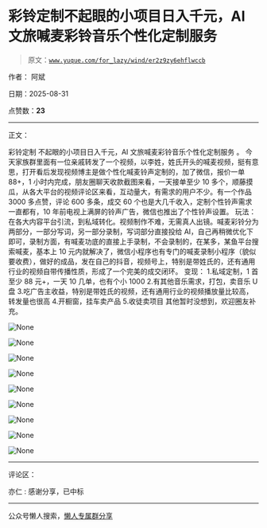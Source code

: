 # 彩铃定制不起眼的小项目日入千元，AI 文旅喊麦彩铃音乐个性化定制服务

> 原文：[`www.yuque.com/for_lazy/wind/er2z9zy6ehflwccb`](https://www.yuque.com/for_lazy/wind/er2z9zy6ehflwccb)

作者： 阿斌

日期：2025-08-31

点赞数：**23**

* * *

正文：

彩铃定制 不起眼的小项目日入千元，AI 文旅喊麦彩铃音乐个性化定制服务 。
今天家族群里面有一位亲戚转发了一个视频，以李姓，姓氏开头的喊麦视频，挺有意思，打开看后发现视频博主是做个性化喊麦铃声定制的，加了微信，报价一单 88+，1 小时内完成，朋友圈聊天收款截图来看，一天接单至少 10 多个，顺藤摸瓜，从各大平台的视频评论区来看，互动量大，有需求的用户不少。有一个作品 3000 多点赞，评论 600 多条，成交 60 个也是大几千收入，定制个性铃声需求一直都有，10 年前电视上满屏的铃声广告，微信也推出了个性铃声设置。
玩法：在各大内容平台引流，到私域转化。视频制作不难，无需真人出镜。喊麦彩铃分为两部分，一部分写词，另一部分录制，写词部分直接投给 AI，自己再稍微优化下即可，录制方面，有喊麦功底的直接上手录制，不会录制的，在某多，某鱼平台搜索喊麦，基本上 10 元内就解决了，微信小程序也有专门的喊麦录制小程序（貌似要收费），做好的成品，发在自己的抖音，视频号上，特别是带姓氏的，还有通用行业的视频自带传播性质，形成了一个完美的成交闭环。
变现： 1.私域定制，1 首至少 88 元+，一天 10 几单，也有个小 1000 2.有其他音乐需求，打包，卖音乐 U 盘
3.吃广告主收益，特别是带姓氏的视频，还有通用行业的视频播放量比较高，转发量也很高 4.开橱窗，挂车卖产品 5.收徒卖项目 其他暂时没想到，欢迎圈友补充。

![](img/99f081bdf616859f9f899b306c610171.png "None")

![](img/4cd022a7a384b56ea3391c86f854968b.png "None")

![](img/2abaadd031b32c0e96d35660ff9eb8c5.png "None")

![](img/8a15c299f48c805b81082edf00ce3611.png "None")

![](img/c745546b23d59f4e6e11cb9edaef376e.png "None")

![](img/294961870a80d3ab1cc9b3eb0fa85395.png "None")

![](img/489ab6a781c6cf05c3f8715567d43d81.png "None")

![](img/71d7443fd42e8367be5051de73cc89de.png "None")

![](img/4d37efa6defb3f2b9118d5ff3b2b328b.png "None")

* * *

评论区：

亦仁 : 感谢分享，已中标

* * *

公众号懒人搜索，[懒人专属群分享](https://lazybook.fun/#/blog/group)